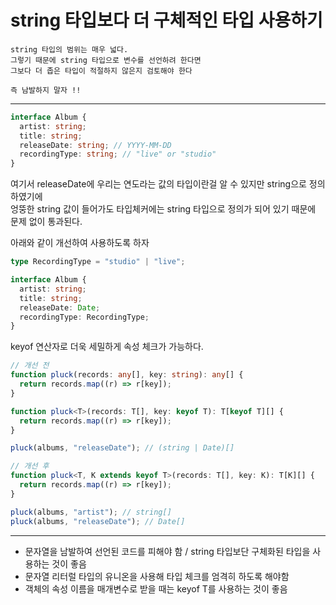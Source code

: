 # string 타입보다 더 구체적인 타입 사용하기

```
string 타입의 범위는 매우 넓다.
그렇기 때문에 string 타입으로 변수를 선언하려 한다면
그보다 더 좁은 타입이 적절하지 않은지 검토해야 한다

즉 남발하지 말자 !!
```

---

```ts
interface Album {
  artist: string;
  title: string;
  releaseDate: string; // YYYY-MM-DD
  recordingType: string; // "live" or "studio"
}
```

여기서 releaseDate에 우리는 연도라는 값의 타입이란걸 알 수 있지만
string으로 정의하였기에
</br>
엉뚱한 string 값이 들어가도
타입체커에는 string 타입으로 정의가 되어 있기 때문에
문제 없이 통과된다.

아래와 같이 개선하여 사용하도록 하자

```ts
type RecordingType = "studio" | "live";

interface Album {
  artist: string;
  title: string;
  releaseDate: Date;
  recordingType: RecordingType;
}
```

keyof 연산자로 더욱 세밀하게 속성 체크가 가능하다.

```ts
// 개선 전
function pluck(records: any[], key: string): any[] {
  return records.map((r) => r[key]);
}

function pluck<T>(records: T[], key: keyof T): T[keyof T][] {
  return records.map((r) => r[key]);
}

pluck(albums, "releaseDate"); // (string | Date)[]

// 개선 후
function pluck<T, K extends keyof T>(records: T[], key: K): T[K][] {
  return records.map((r) => r[key]);
}

pluck(albums, "artist"); // string[]
pluck(albums, "releaseDate"); // Date[]
```

---

- 문자열을 남발하여 선언된 코드를 피해야 함 / string 타입보단 구체화된 타입을 사용하는 것이 좋음
- 문자열 리터럴 타입의 유니온을 사용해 타입 체크를 엄격히 하도록 해야함
- 객체의 속성 이름을 매개변수로 받을 때는 keyof T를 사용하는 것이 좋음
